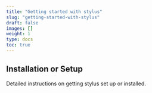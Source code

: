 ```yaml
---
title: "Getting started with stylus"
slug: "getting-started-with-stylus"
draft: false
images: []
weight: 1
type: docs
toc: true
---
```


## Installation or Setup
Detailed instructions on getting stylus set up or installed.

